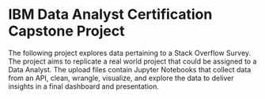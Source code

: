 # IBM Data Analyst Certification Capstone Project

The following project explores data pertaining to a Stack Overflow Survey. The project aims to replicate a real world project 
that could be assigned to a Data Analyst. The upload files contain Jupyter Notebooks that collect data from an API, 
clean, wrangle, visualize, and explore the data to deliver insights in a final dashboard and presentation.
